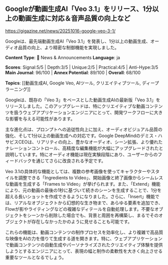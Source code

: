 ## Googleが動画生成AI「Veo 3.1」をリリース、1分以上の動画生成に対応＆音声品質の向上など

https://gigazine.net/news/20251016-google-veo-3-1/

Googleは、最先端動画生成AI「Veo 3.1」を発表し、1分以上の動画生成、オーディオ品質の向上、より精密な制御機能を実現しました。

**Content Type**: 📰 News & Announcements
**Language**: ja

**Scores**: Signal:5/5 | Depth:3/5 | Unique:2/5 | Practical:4/5 | Anti-Hype:3/5
**Main Journal**: 96/100 | **Annex Potential**: 89/100 | **Overall**: 68/100

**Topics**: [[動画生成AI, Google Veo, AIツール, クリエイティブツール, ディープラーニング]]

Googleは、既存の「Veo 3」をベースとした動画生成AIの最新版「Veo 3.1」をリリースしました。このアップグレードは、特にクリエイティブな動画コンテンツを扱うウェブアプリケーションエンジニアにとって、開発ワークフローに大きな影響を与える可能性があります。

主な進化点は、プロンプトへの追従性向上に加え、オーディオビジュアル品質の強化、そして1分以上の動画生成への対応です。Google DeepMindのデミス・ハサビスCEOは、リアリティの向上、豊かなオーディオ、シーン拡張、より優れたナレーションコントロール、高精度な編集機能が大幅にアップグレードされたと説明しています。特にオーディオ機能は現在実験段階にあり、ユーザーからのフィードバックを通じてさらに改良される予定です。

Veo 3.1の具体的な機能としては、複数の参考画像を使ってキャラクターやスタイルを調整できる「Ingredients to Video」、開始画像と終了画像からシームレスな動画を生成する「Frames to Video」が挙げられます。また、「Extend」機能により、元の動画の最後の1秒に基づいて続きのシーンを生成することで、1分を超える長いショットを作成できるようになりました。さらに、「Insert」機能では、リアルなオブジェクトから幻想的な生き物まで、あらゆる要素を追加でき、Flowが影やライティングなどの複雑なディテールを自動処理します。不要なオブジェクトをシーンから削除した場合でも、背景と周囲を再構築し、まるでそのオブジェクトが存在しなかったかのように見せることも可能です。

これらの機能は、動画コンテンツの制作プロセスを効率化し、より複雑で高品質な映像をAIの力を借りて生成する道を開きます。特に、ウェブアプリケーションで動画コンテンツの自動生成やパーソナライズされたクリエイティブ体験を提供しようとするエンジニアにとって、表現の幅と制作の柔軟性を大きく向上させる重要なツールとなるでしょう。